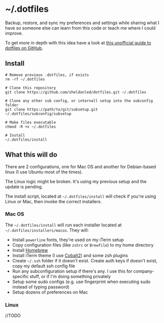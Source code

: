 # ~/.dotfiles

Backup, restore, and sync my preferences and settings while sharing what I have so someone else can learn from this code or teach me where I could improve.

To get more in depth with this idea have a look at [this unofficial guide to dotfiles on GitHub](https://dotfiles.github.io).

## Install

```
# Remove previous .dotfiles, if exists
rm -rf ~/.dotfiles

# Clone this repository
git clone https://github.com/sheldonled/dotfiles.git ~/.dotfiles

# Clone any other sub config, or internall setup into the subconfig folder
git clone https://path/to/git/subsetup.git ~/.dotfiles/subconfig/subsetup

# Make files executable
chmod -R +x ~/.dotfiles

# Install
~/.dotfiles/install
```

## What this will do

There are 2 configurations, one for Mac OS and another for Debian-based linux (I use Ubuntu most of the times).

The Linux logic might be broken. It's using my previous setup and the update is pending.

The install script, located at `~/.dotfiles/install` will check if you're using Linux or Mac, then invoke the correct installers.

### Mac OS
The  `~/.dotfiles/install` will run each installer located at  `~/.dotfiles/installers/macos`. They will:

* Install `powerline` fonts, they're used on my iTerm setup
* Copy configuration files (like `zshrc` or `Brewfile`) to my home directory
* Install [Homebrew](https://brew.sh)
* Install iTerm theme (I use [Cobalt2](https://github.com/wesbos/Cobalt2-iterm)) and some zsh plugins
* Create `~/.ssh` folder if it doesn't exist. Create auth keys if doesn't exist, copy my default ssh config file
* Run any subconfiguration setup if there's any. I use this for company-specific stuff, or if I'm doing something privately
* Setup some sudo configs (e.g. use fingerprint when executing sudo instead of typing password)
* Setup dozens of preferences on Mac

### Linux
//TODO
